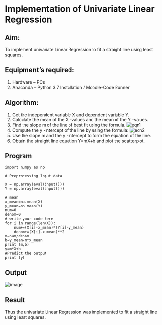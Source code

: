 # Implementation of Univariate Linear Regression
## Aim:
To implement univariate Linear Regression to fit a straight line using least squares.
## Equipment’s required:
1.	Hardware – PCs
2.	Anaconda – Python 3.7 Installation / Moodle-Code Runner
## Algorithm:
1.	Get the independent variable X and dependent variable Y.
2.	Calculate the mean of the X -values and the mean of the Y -values.
3.	Find the slope m of the line of best fit using the formula.
 ![eqn1](./eq1.jpg)
4.	Compute the y -intercept of the line by using the formula:
![eqn2](./eq2.jpg)  
5.	Use the slope m and the y -intercept to form the equation of the line.
6.	Obtain the straight line equation Y=mX+b and plot the scatterplot.
## Program
```
import numpy as np

# Preprocessing Input data

X = np.array(eval(input()))
Y = np.array(eval(input()))

# mean
x_mean=np.mean(X)
y_mean=np.mean(Y)
num=0
denom=0
# write your code here
for i in range(len(X)):
    num+=(X[i]-x_mean)*(Y[i]-y_mean)
    denom+=(X[i]-x_mean)**2
m=num/denom
b=y_mean-m*x_mean
print (m,b)
y=m*X+b
#Predict the output
print (y)

```
## Output
![image](https://user-images.githubusercontent.com/94228215/154497419-ae953e50-43bc-4edb-8786-b4f3bc8c228a.png)

## Result
Thus the univariate Linear Regression was implemented to fit a straight line using least squares.
